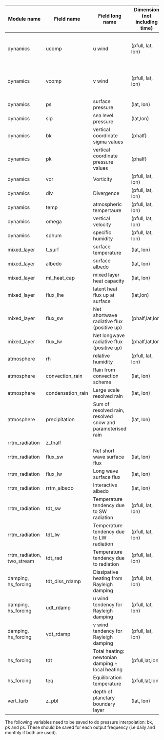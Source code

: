 |Module name   	| Field name  	|  Field long name 	|  Dimension (not including time) 	| Description (if needed)  	| Units |
|---	          |---	          |---	              |---	                              |---	                      |--- |
|dynamics |	ucomp	|u wind	| (pfull, lat, lon)	| zonal component of the horizontal winds | |
|dynamics |	vcomp	|v wind	| (pfull, lat, lon)	| meridional component of the horizontal winds| |
|dynamics |	ps	    |surface pressure	| (lat, lon)	| slab | |
|dynamics |	slp	    |sea level pressure	| (lat,lon)	| |
|dynamics |	bk	    |vertical coordinate sigma values	| (phalf)	| |
|dynamics |	pk	    |vertical coordinate pressure values	| (phalf)	| |
|dynamics |	vor	    |Vorticity	| (pfull, lat, lon)	| |
|dynamics |	div	    |Divergence	| (pfull, lat, lon)	| |
|dynamics |	temp	  |atmospheric tempertaure	| (pfull, lat, lon)	| |
|dynamics |	omega	  |vertical velocity	| (pfull, lat, lon)	| dp/dt| |
|dynamics |	sphum	  | specific humidity	| (pfull, lat, lon)	| |
|mixed_layer | t_surf |	surface temperature	| (lat, lon) | slab | |
|mixed_layer | albedo | surface albedo | (lat, lon) | static | |
|mixed_layer | ml_heat_cap | mixed layer heat capacity | (lat, lon) |  |
|mixed_layer |	flux_lhe	| latent heat flux up at surface	| (lat,lon) | |
|mixed_layer |	flux_sw	| Net shortwave radiative flux (positive up)	| (phalf,lat,lon) | |
|mixed_layer |	flux_lw	| Net longwave radiative flux (positive up)	 | (phalf,lat,lon) | |
|atmosphere |	rh	  | relative humidity |	(pfull, lat, lon)	| |
|atmosphere |	convection_rain	| Rain from convection scheme	| (lat, lon)	| |
|atmosphere |	condensation_rain |	Large scale resolved rain	| (lat, lon)	| |
|atmosphere |	precipitation |	Sum of resolved rain, resolved snow and parameterised rain 	| (lat, lon)	| |
|rrtm_radiation |  z_thalf 	|   	|   	|   	| |
|rrtm_radiation |	flux_sw	| Net short wave surface flux	| (lat, lon)	| |
|rrtm_radiation |	flux_lw	| Long wave surface flux	| (lat, lon)	| |
|rrtm_radiation |	rrtm_albedo	 |Interactive albedo	| (lat, lon)	| |
|rrtm_radiation | 	tdt_sw	 | Temperature tendency due to SW radiation	| (pfull, lat, lon)	| |
|rrtm_radiation |	tdt_lw	| Temperature tendency due to LW radiation	| (pfull, lat, lon)	| |
|rrtm_radiation, two_stream |	tdt_rad	| Temperature tendency due to radiation | 	(pfull, lat, lon)	| |
|damping, hs_forcing |	tdt_diss_rdamp |	Dissipative heating from Rayleigh damping	| (pfull, lat, lon)	| |
|damping, hs_forcing |	udt_rdamp |	u wind tendency for Rayleigh damping	| (pfull, lat, lon)	| |
|damping, hs_forcing |	vdt_rdamp |	v wind tendency for Rayleigh damping	| (pfull, lat, lon)	| |
|hs_forcing |   	tdt	| Total heating: newtonian damping + local heating | (pfull,lat,lon) | | deg/sec |
|hs_forcing |   	teq	| Equilibration temperature | (pfull,lat,lon) | |
|vert_turb|	z_pbl	| depth of planetary boundary layer	| (lat, lon)| 	 |


The following variables need to be saved to do pressure interpolation: bk, pk and ps. These should be saved for each output frequency (i.e daily and monthly if both are used).
